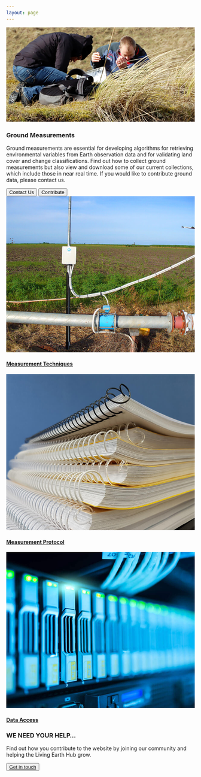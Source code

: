 ```yaml
---
layout: page
---
```


<!-- country-subpage-banner-section-start -->
<div class="row country_subpage-main-section mb-80 mx-0">
    <div class="col-md-5 country_subpage-background-color m-0 p-0">
        <div class="mx-md-5 d-flex flex-column h-100 main-content">
        </div>
    </div>
    <div class="col-md-7 m-0 p-0 position-relative">
        <div class="country_subpage-img-layer"></div>
        <img class="country_subpage-benner-img" src="/assets/img/Wales/Big/ground-measurements.jpg" alt="Marine">
    </div>
    <div class="dsc-about-page container">
        <div class="row">
            <div class="dsc-about-inner col-12 col-md-7">
                <h3 class="mb-3 mb-md-4 text-uppercase">Ground Measurements</h3>
                <p>Ground measurements are essential for developing algorithms for retrieving environmental variables from Earth observation data and for validating land cover and change classifications. Find out how to collect ground measurements but also view and download some of our current collections, which include those in near real time. If you would like to contribute ground data, please contact us.</p>
            </div>
        </div>
        <div class="country-subpage-welcome-living-button d-flex justify-content-xs-center justify-content-md-start mt-3">
            <button type="button" class="country-subpage-search">Contact Us</button>
            <button type="button" class="country-subpage-get-in-touch">Contribute</button>
        </div>
    </div>
</div>
<!-- country-subpage-banner-section-end -->

<!-- country-subpage-blog-start -->
<div class="container mt-80 mb-80 future-landscapes-main">
    <div class="row">
        <div class="col-lg-4 col-md-6 col-12">
            <div class="data-item">
                <a href="#"><img src="/assets/img/Wales/measurement-techniques.jpg" alt="Measurement Techniques"></a>
                <div class="data-heading">
                    <h4><a href="#">Measurement Techniques</a></h4>
                </div>
            </div>
        </div>
        <div class="col-lg-4 col-md-6 col-12">
            <div class="data-item">
                <a href="#"><img src="/assets/img/Wales/measurement-protocol.jpg" alt="Measurement Protocol"></a>
                <div class="data-heading">
                    <h4><a href="#">Measurement Protocol</a></h4>
                </div>
            </div>
        </div>
        <div class="col-lg-4 col-md-6 col-12">
            <div class="data-item">
                <a href="#"><img src="/assets/img/Wales/data-access.jpg" alt="Data Access"></a>
                <div class="data-heading">
                    <h4><a href="#">Data Access</a></h4>
                </div>
            </div>
        </div>
    </div>
</div>
<!-- country-subpage-blog-end -->

<!-- get-in-section-Start -->
<div class="container mb-100">
    <div class="get-in-section-main">
        <div class="get-in-section-dsc">
            <h3>WE NEED YOUR HELP&hellip;</h3>
            <p>Find out how you contribute to the website by joining our community and helping the Living Earth Hub grow.</p>
        </div>
        <button type="button"><a href="/contact/">Get in touch</a></button>
    </div>
</div>
<!-- get-in-section-End -->